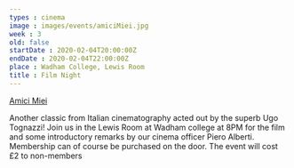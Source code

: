 ```yaml
---
types : cinema
image : images/events/amiciMiei.jpg
week : 3
old: false
startDate : 2020-02-04T20:00:00Z
endDate : 2020-02-04T22:00:00Z
place : Wadham College, Lewis Room
title : Film Night
---
```

[Amici Miei](https://en.wikipedia.org/wiki/My_Friends_(film))

Another classic from Italian cinematography acted out by the superb Ugo Tognazzi!
Join us in the Lewis Room at Wadham college at 8PM for the film and some introductory remarks by our cinema officer Piero Alberti.
Membership can of course be purchased on the door. The event will cost £2 to non-members